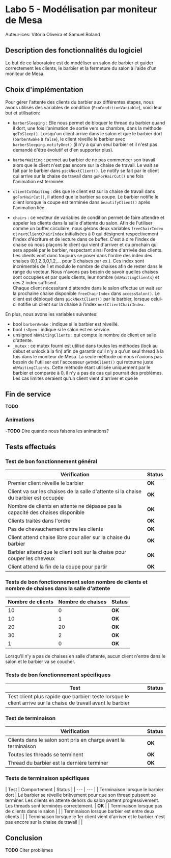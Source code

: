 # Labo 5 - Modélisation par moniteur de Mesa

Auteur·ices: Vitória Oliveira et Samuel Roland

## Description des fonctionnalités du logiciel

Le but de ce laboratoire est de modéliser un salon de barbier et guider correctement les clients, le barbier et la fermeture du salon à l'aide d'un moniteur de Mesa.

## Choix d'implémentation

Pour gérer l'attente des clients du barbier aux différentes étapes, nous avons utilisés des variables de condition (`PcoConditionVariable`), voici leur but et utilisation:

- `barberSleeping` : Elle nous permet de bloquer le thread du barbier quand il dort, une fois l'animation de sortie vers sa chambre, dans la méthode `goToSleep()`. Lorsqu'un client arrive dans le salon et que le barbier dort (`barberAwake` à `false`), le client réveille le barbier avec `barberSleeping.notifyOne()` (il n'y a qu'un seul barbier et il n'est pas demandé d'être évolutif et d'en supporter plus).  

- `barberWaiting` : permet au barbier de ne pas commencer son travail alors que le client n'est pas encore sur la chaise de travail. Le wait se fait par le barbier dans `pickNextClient()`. Le notify se fait par le client qui arrive sur la chaise de travail dans `goForHairCut()` une fois l'animation est terminée.  

- `clientCutWaiting` :  dès que le client est sur la chaise de travail dans `goForHairCut()`, il attend que le barbier sa coupe. Le barbier notifie le client lorsque la coupe est terminée dans `beautifyClient()` après l'animation liée.

- `chairs` : ce vecteur de variables de condition permet de faire attendre et appeler les clients dans la salle d'attente du salon. Afin de l'utiliser comme un buffer circulaire, nous gérons deux variables `freeChairIndex` et `nextClientChairIndex` initialisées à 0 qui désignent respectivement l'index d'écriture et de lecture dans ce buffer. C'est à dire l'index de chaise où nous plaçons le client qui vient d'arriver et du prochain qui sera appelé par le barbier, respectant ainsi l'ordre d'arrivée des clients. Les clients vont donc toujours se poser dans l'ordre des index des chaises (0,1,2,3,0,1,2,... pour 3 chaises par ex.). Ces index sont incrémentés de 1 et modulo le nombre de chaises afin de rester dans le range du vecteur. Nous n'avons pas besoin de savoir quelles chaises sont occupées et par quels clients, leur nombre (`nbWaitingClients`) et ces 2 index suffisent.  
Chaque client nécessitant d'attendre dans le salon effectue un wait sur la prochaine chaise disponible `freeChairIndex` dans `accessSalon()`. Le client est débloqué dans `pickNextClient()` par le barbier, lorsque celui-ci notifie un client sur la chaise à l'index `nextClientChairIndex`. 


En plus, nous avons les variables suivantes:
- bool `barberAwake` : indique si le barbier est réveillé.
- bool `isOpen` : indique si le salon est en service. 
- unsigned `nbWaitingClients` : qui compte le nombre de client en salle d'attente. 
- `_mutex` : ce mutex fourni est utilisé dans toutes les méthodes (lock au début et unlock à la fin) afin de garantir qu'il n'y a qu'un seul thread à la fois dans le moniteur de Mesa. La seule méthode où nous n'avions pas besoin de l'utiliser est l'accesseur `getNbClient()` qui retourne juste `nbWaitingClients`. Cette méthode étant utilisée uniquement par le barbier et comparée à 0, il n'y a pas de cas qui pourrait des problèmes. Les cas limites seraient qu'un client vient d'arriver et que le

## Fin de service
__TODO__
<!-- Le barbier peut aussi être notifié lorsque nous souhaitons finir le programme en appelant la méthode `endService()` afin que la fin de son thread puisse être gérée correctement.  -->

### Animations
-__TODO__ Dire quando nous faisons les animations?

## Tests effectués

### Test de bon fonctionnement général

| Vérification | Status |
|---|---|
| Premier client réveille le barbier | **OK** |
| Client va sur les chaises de la salle d'attente si la chaise du barbier est occupée | **OK** |
| Nombre de clients en attente ne dépasse pas la capacité des chaises disponible | **OK** |
| Clients traités dans l'ordre| **OK** |
| Pas de chevauchement entre les clients| **OK** |
| Client attend chaise libre pour aller sur la chaise du barbier | **OK** |
| Barbier attend que le client soit sur la chaise pour couper les cheveux | **OK** |
| Client attend la fin de la coupe pour partir | **OK** |

### Tests de bon fonctionnement selon nombre de clients et nombre de chaises dans la salle d'attente

| Nombre de clients | Nombre de chaises | Status | 
| --- | --- | --- |
| 10 | 0 | **OK** |
| 10 | 1 | **OK** |
| 20 | 20 | **OK** | 
| 30 | 2 | **OK** |
| 1 | 0 | **OK** | 

Lorsqu'il n'y a pas de chaises en salle d'attente, aucun client n'entre dans le salon et le barbier va se coucher. 

### Tests de bon fonctionnement spécifiques

| Test | Status | 
| --- | --- |
| Test client plus rapide que barbier: teste lorsque le client arrive sur la chaise de travail avant le barbier | |

### Test de terminaison 

| Vérification | Status |
|---|---|
| Clients dans le salon sont pris en charge avant la terminaison | **OK** |
| Toutes les threads se terminent | **OK** |
| Thread du barbier est la dernière terminer | **OK** |

### Tests de terminaison spécifiques

| Test | Comportement | Status | 
| --- | --- |
| Terminaison lorsque le barbier dort | Le barbier se réveille brièvement pour que son thread puissent se terminer. Les clients en attente dehors du salon partent progressivement. Les threads sont terminées correctement. | **OK** |
| Terminaison lorsque pas de clients dans le salon | |
| Terminaison lorsque barbier est entre deux clients  | |
| Terminaison lorsque le 1er client vient d'arriver et le barbier n'est pas encore sur la chaise de travail | |

## Conclusion

__TODO__ Citer problèmes
